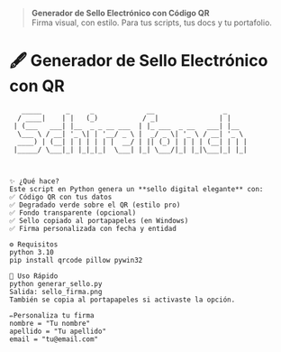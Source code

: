 
> **Generador de Sello Electrónico con Código QR**  
> Firma visual, con estilo. Para tus scripts, tus docs y tu portafolio.

# 🖋️ Generador de Sello Electrónico con QR

```text
   _____      _     _             __                 _     
  / ____|    | |   (_)           / _|               | |    
 | (___   ___| |__  _ _ __ ___  | |_ ___  _ __   ___| |__  
  \___ \ / __| '_ \| | '__/ _ \ |  _/ _ \| '_ \ / __| '_ \ 
  ____) | (__| | | | | | |  __/ | || (_) | | | | (__| | | |
 |_____/ \___|_| |_|_|_|  \___| |_| \___/|_| |_|\___|_| |_|
                                                          


✨ ¿Qué hace?
Este script en Python genera un **sello digital elegante** con:
✅ Código QR con tus datos
✅ Degradado verde sobre el QR (estilo pro)
✅ Fondo transparente (opcional)
✅ Sello copiado al portapapeles (en Windows)
✅ Firma personalizada con fecha y entidad

⚙️ Requisitos
python 3.10
pip install qrcode pillow pywin32

🚀 Uso Rápido
python generar_sello.py
Salida: sello_firma.png
También se copia al portapapeles si activaste la opción.

✏️Personaliza tu firma
nombre = "Tu nombre"
apellido = "Tu apellido"
email = "tu@email.com"
